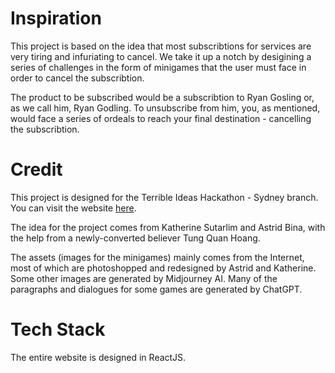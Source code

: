 # Inspiration
This project is based on the idea that most subscribtions for services are very tiring and infuriating to cancel. We take it up a notch by desigining a series of challenges in the form of minigames that the user must face in order to cancel the subscribtion.

The product to be subscribed would be a subscribtion to Ryan Gosling or, as we call him, Ryan Godling. To unsubscribe from him, you, as mentioned, would face a series of ordeals to reach your final destination - cancelling the subscribtion.

# Credit
This project is designed for the Terrible Ideas Hackathon - Sydney branch. You can visit the website [here](https://terriblehack.com/events/syd/).

The idea for the project comes from Katherine Sutarlim and Astrid Bina, with the help from a newly-converted believer Tung Quan Hoang.

The assets (images for the minigames) mainly comes from the Internet, most of which are photoshopped and redesigned by Astrid and Katherine. Some other images are generated by Midjourney AI. Many of the paragraphs and dialogues for some games are generated by ChatGPT.

# Tech Stack
The entire website is designed in ReactJS.

